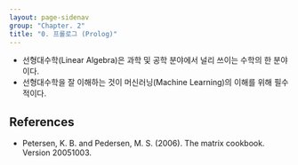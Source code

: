 ```yaml
---
layout: page-sidenav
group: "Chapter. 2"
title: "0. 프롤로그 (Prolog)"
---
```


* 선형대수학(Linear Algebra)은 과학 및 공학 분야에서 널리 쓰이는 수학의 한 분야이다.
* 선형대수학을 잘 이해하는 것이 머신러닝(Machine Learning)의 이해를 위해 필수적이다.

## References
* Petersen, K. B. and Pedersen, M. S. (2006). The matrix cookbook. Version 20051003.


